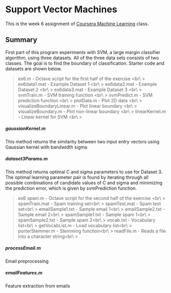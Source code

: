 Support Vector Machines
=====
This is the week 6 assignment of [Coursera Machine Learning](https://www.coursera.org/course/ml) class.

Summary
-------
First part of this program experiments with SVM, a large margin classifier algorithm, using three datasets. All of the three data sets consists of two classes. The goal is to find the boundary of classification. Starter code and datasets are shown below. 

> ex6.m - Octave script for the first half of the exercise <br\ >
> ex6data1.mat - Example Dataset 1 <br\ >
> ex6data2.mat - Example Dataset 2 <br\ >
> ex6data3.mat - Example Dataset 3 <br\ >
> svmTrain.m - SVM training function <br\ >
> svmPredict.m - SVM prediction function <br\ >
> plotData.m - Plot 2D data <br\ >
> visualizeBoundaryLinear.m - Plot linear boundary <br\ >
> visualizeBoundary.m - Plot non-linear boundary <br\ >
> linearKernel.m - Linear kernel for SVM <br\ >

##### gaussianKernel.m 
This method returns the similarity between two input entry vectors using Gaussian kernel with bandwidth sigma

##### dataset3Params.m 
This method returns optimal C and sigma parameters to use for Dataset 3. The optimal learning parameter pair is found by iterating through all possible combinations of candidate values of C and sigma and minimizing the prediction error, which is given by svmPrediction function.

> ex6 spam.m - Octave script for the second half of the exercise <br\ >
> spamTrain.mat - Spam training set<br\ >
> spamTest.mat - Spam test set<br\ >
> emailSample1.txt - Sample email 1<br\ >
> emailSample2.txt - Sample email 2<br\ >
> spamSample1.txt - Sample spam 1<br\ >
> spamSample2.txt - Sample spam 2<br\ >
> vocab.txt - Vocabulary list<br\ >
> getVocabList.m - Load vocabulary list<br\ >
> porterStemmer.m - Stemming function<br\ >
> readFile.m - Reads a file into a character string<br\ >

##### processEmail.m 
Email preprocessing
##### emailFeatures.m
Feature extraction from emails


